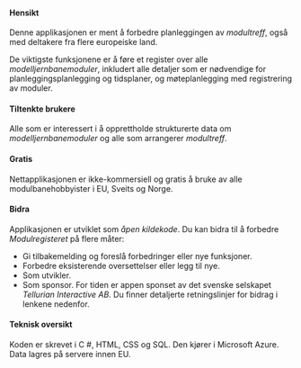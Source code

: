 ﻿#### Hensikt
Denne applikasjonen er ment å forbedre planleggingen av *modultreff*,
også med deltakere fra flere europeiske land.

De viktigste funksjonene er å føre et register over alle *modelljernbanemoduler*,
inkludert alle detaljer som er nødvendige for planleggingsplanlegging og tidsplaner,
og møteplanlegging med registrering av moduler.

#### Tiltenkte brukere
Alle som er interessert i å opprettholde strukturerte data om *modelljernbanemoduler*
og alle som arrangerer *modultreff*.

#### Gratis
Nettapplikasjonen er ikke-kommersiell og gratis å bruke av alle modulbanehobbyister i EU, Sveits og Norge.

#### Bidra
Applikasjonen er utviklet som *åpen kildekode*.
Du kan bidra til å forbedre *Modulregisteret* på flere måter:
- Gi tilbakemelding og foreslå forbedringer eller nye funksjoner.
- Forbedre eksisterende oversettelser eller legg til nye.
- Som utvikler.
- Som sponsor. For tiden er appen sponset av det svenske selskapet *Tellurian Interactive AB*.
Du finner detaljerte retningslinjer for bidrag i lenkene nedenfor.

#### Teknisk oversikt
Koden er skrevet i C #, HTML, CSS og SQL.
Den kjører i Microsoft Azure.
Data lagres på servere innen EU.